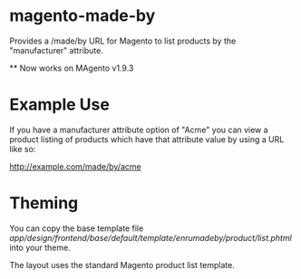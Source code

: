 # magento-made-by

Provides a /made/by URL for Magento to list products by the "manufacturer" attribute.

** Now works on MAgento v1.9.3 

# Example Use

If you have a manufacturer attribute option of "Acme" you can view a product listing of products which have that attribute value by using a URL like so:

http://example.com/made/by/acme

# Theming

You can copy the base template file *app/design/frontend/base/default/template/enrumadeby/product/list.phtml* into your theme. 

The layout uses the standard Magento product list template.
